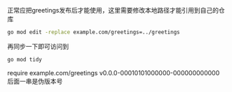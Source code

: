 正常应把greetings发布后才能使用，这里需要修改本地路径才能引用到自己的仓库
```bash
go mod edit -replace example.com/greetings=../greetings
```
再同步一下即可访问到
```bash
go mod tidy
```

require example.com/greetings v0.0.0-00010101000000-000000000000  
后面一串是伪版本号  